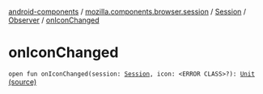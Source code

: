 [android-components](../../../index.md) / [mozilla.components.browser.session](../../index.md) / [Session](../index.md) / [Observer](index.md) / [onIconChanged](./on-icon-changed.md)

# onIconChanged

`open fun onIconChanged(session: `[`Session`](../index.md)`, icon: <ERROR CLASS>?): `[`Unit`](https://kotlinlang.org/api/latest/jvm/stdlib/kotlin/-unit/index.html) [(source)](https://github.com/mozilla-mobile/android-components/blob/master/components/browser/session/src/main/java/mozilla/components/browser/session/Session.kt#L110)
